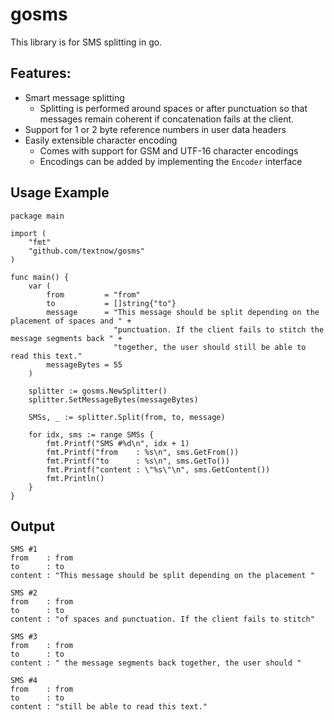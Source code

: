 # gosms

This library is for SMS splitting in go.

## Features:
* Smart message splitting
  * Splitting is performed around spaces or after punctuation so that messages remain coherent if concatenation fails at the client.  
* Support for 1 or 2 byte reference numbers in user data headers
* Easily extensible character encoding
  * Comes with support for GSM and UTF-16 character encodings
  * Encodings can be added by implementing the `Encoder` interface

## Usage Example
```
package main

import (
    "fmt"
    "github.com/textnow/gosms"
)

func main() {
    var (
        from         = "from"
        to           = []string{"to"}
        message      = "This message should be split depending on the placement of spaces and " +
                       "punctuation. If the client fails to stitch the message segments back " +
                       "together, the user should still be able to read this text."
        messageBytes = 55
    )

	splitter := gosms.NewSplitter()
	splitter.SetMessageBytes(messageBytes)

    SMSs, _ := splitter.Split(from, to, message)

    for idx, sms := range SMSs {
        fmt.Printf("SMS #%d\n", idx + 1)
        fmt.Printf("from    : %s\n", sms.GetFrom())
        fmt.Printf("to      : %s\n", sms.GetTo())
        fmt.Printf("content : \"%s\"\n", sms.GetContent())
        fmt.Println()
    }
}
```
## Output
```
SMS #1
from    : from
to      : to
content : "This message should be split depending on the placement "

SMS #2
from    : from
to      : to
content : "of spaces and punctuation. If the client fails to stitch"

SMS #3
from    : from
to      : to
content : " the message segments back together, the user should "

SMS #4
from    : from
to      : to
content : "still be able to read this text."

```
